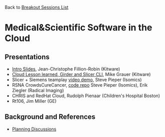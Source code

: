 Back to [Breakout Sessions List](../README.md#BreakoutSessions)

# Medical&Scientific Software in the Cloud

## Presentations

* [Intro Slides](https://goo.gl/6F29LG), Jean-Christophe Fillion-Robin (Kitware)
* [Cloud Lesson learned, Girder and Slicer CLI](../Projects/GirderWebCloud/README.md), Mike Grauer (Kitware)
* Slicer + Siemens teamplay [video demo](https://www.youtube.com/watch?v=vTGQMDIqL9k), Steve Pieper (Isomics)
* RSNA CrowdsCureCancer, [code repo](https://github.com/QTIM-Lab/rsnaCrowdQuant) Steve Pieper (Isomics), Erik Ziegler (Radical Imaging)
* CHRIS and RedHat Cloud, Rudolph Pienaar (Children's Hospital Boston)
* Rt106, Jim Miller (GE)

## Background and References

<!--Use this space for information that may help people better understand your project, like links to papers, source code, or data.-->

- [Planning Discussions](https://github.com/orgs/NA-MIC/teams/pw27/discussions/8)
